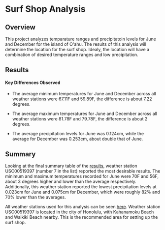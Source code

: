 # Surf Shop Analysis

## Overview

This project analyzes temparature ranges and precipitatoin levels for June and December for the island of O'ahu. The results of this analysis will determine the location for the surf shop. Idealy, the location will have a combination of desired temperature ranges and low precipitation. 

## Results

#### Key Differences Observed

* The average minimum temperatures for June and December across all weather stations were 67.11F and 59.89F, the difference is about 7.22 degrees. 

* The average maximum temperatures for June and December across all weather stations were 81.78F and 79.78F, the difference is about 2 degrees. 

* The average precipitation levels for June was 0.124cm, while the average for December was 0.253cm, about double that of June. 

## Summary

Looking at the final summary table of the [results](https://github.com/donovancai/surfs_up/blob/main/Resources/p.png), weather station USC00519397 (number 7 in the list) reported the most desirable results. The minimum and maximum temperatures recorded for June were 70F and 56F, about 3 degrees higher and lower than the average respectively. Additionally, this weather station reported the lowest precipitation levels at 0.023cm for June and 0.075cm for December, which were roughly 82% and 70% lower than the averages. 

All weather stations used for this analysis can be seen [here](https://github.com/donovancai/surfs_up/blob/main/Resources/final_p.png). Weather station USC00519397 is [located](https://github.com/donovancai/surfs_up/blob/main/Resources/choice.png) in the city of Honolulu, with Kahanamoku Beach and Waikiki Beach nearby. This is the recommended area for setting up the surf shop. 

